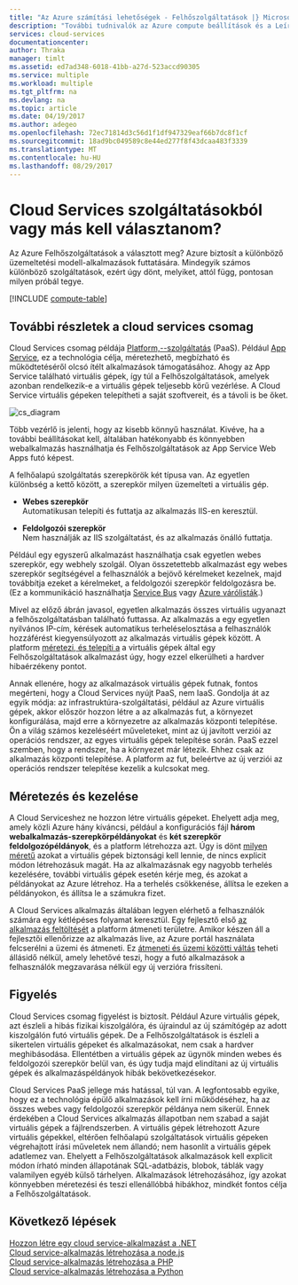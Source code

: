 ```yaml
---
title: "Az Azure számítási lehetőségek - Felhőszolgáltatások |} Microsoft Docs"
description: "További tudnivalók az Azure compute beállítások és a Leírás: az App Service, a Cloud Services és a virtuális gépek"
services: cloud-services
documentationcenter: 
author: Thraka
manager: timlt
ms.assetid: ed7ad348-6018-41bb-a27d-523accd90305
ms.service: multiple
ms.workload: multiple
ms.tgt_pltfrm: na
ms.devlang: na
ms.topic: article
ms.date: 04/19/2017
ms.author: adegeo
ms.openlocfilehash: 72ec71814d3c56d1f1df947329eaf66b7dc8f1cf
ms.sourcegitcommit: 18ad9bc049589c8e44ed277f8f43dcaa483f3339
ms.translationtype: MT
ms.contentlocale: hu-HU
ms.lasthandoff: 08/29/2017
---
```

# <a name="should-i-choose-cloud-services-or-something-else"></a>Cloud Services szolgáltatásokból vagy más kell választanom?
Az Azure Felhőszolgáltatások a választott meg? Azure biztosít a különböző üzemeltetési modell-alkalmazások futtatására. Mindegyik számos különböző szolgáltatások, ezért úgy dönt, melyiket, attól függ, pontosan milyen próbál tegye.

[!INCLUDE [compute-table](../../includes/compute-options-table.md)]

<a name="tellmecs"></a>

## <a name="tell-me-about-cloud-services"></a>További részletek a cloud services csomag
Cloud Services csomag példája [Platform,--szolgáltatás](https://azure.microsoft.com/overview/what-is-paas/) (PaaS). Például [App Service](../app-service-web/app-service-web-overview.md), ez a technológia célja, méretezhető, megbízható és működtetéséről olcsó ítélt alkalmazások támogatásához. Ahogy az App Service található virtuális gépek, így túl a Felhőszolgáltatások, amelyek azonban rendelkezik-e a virtuális gépek teljesebb körű vezérlése. A Cloud Service virtuális gépeken telepítheti a saját szoftvereit, és a távoli is be őket.

![cs_diagram](./media/cloud-services-choose-me/diagram.png)

Több vezérlő is jelenti, hogy az kisebb könnyű használat. Kivéve, ha a további beállításokat kell, általában hatékonyabb és könnyebben webalkalmazás használhatja és Felhőszolgáltatások az App Service Web Apps futó képest.

A felhőalapú szolgáltatás szerepkörök két típusa van. Az egyetlen különbség a kettő között, a szerepkör milyen üzemelteti a virtuális gép.

* **Webes szerepkör**  
Automatikusan telepíti és futtatja az alkalmazás IIS-en keresztül.

* **Feldolgozói szerepkör**  
Nem használják az IIS szolgáltatást, és az alkalmazás önálló futtatja.

Például egy egyszerű alkalmazást használhatja csak egyetlen webes szerepkör, egy webhely szolgál. Olyan összetettebb alkalmazást egy webes szerepkör segítségével a felhasználók a bejövő kérelmeket kezelnek, majd továbbítja ezeket a kérelmeket, a feldolgozói szerepkör feldolgozásra be. (Ez a kommunikáció használhatja [Service Bus](../service-bus-messaging/service-bus-fundamentals-hybrid-solutions.md) vagy [Azure várólisták](../storage/common/storage-introduction.md).)

Mivel az előző ábrán javasol, egyetlen alkalmazás összes virtuális ugyanazt a felhőszolgáltatásban található futtassa. Az alkalmazás a egy egyetlen nyilvános IP-cím, kérések automatikus terheléselosztása a felhasználók hozzáférést kiegyensúlyozott az alkalmazás virtuális gépek között. A platform [méretezi, és telepíti a](cloud-services-how-to-scale.md) a virtuális gépek által egy Felhőszolgáltatások alkalmazást úgy, hogy ezzel elkerülheti a hardver hibaérzékeny pontot.

Annak ellenére, hogy az alkalmazások virtuális gépek futnak, fontos megérteni, hogy a Cloud Services nyújt PaaS, nem IaaS. Gondolja át az egyik módja: az infrastruktúra-szolgáltatási, például az Azure virtuális gépek, akkor először hozzon létre a az alkalmazás fut, a környezet konfigurálása, majd erre a környezetre az alkalmazás központi telepítése. Ön a világ számos kezeléséért műveleteket, mint az új javított verziói az operációs rendszer, az egyes virtuális gépek telepítése során. PaaS ezzel szemben, hogy a rendszer, ha a környezet már létezik. Ehhez csak az alkalmazás központi telepítése. A platform az fut, beleértve az új verziói az operációs rendszer telepítése kezelik a kulcsokat meg.

## <a name="scaling-and-management"></a>Méretezés és kezelése
A Cloud Serviceshez ne hozzon létre virtuális gépeket. Ehelyett adja meg, amely közli Azure hány kíváncsi, például a konfigurációs fájl **három webalkalmazás-szerepkörpéldányokat** és **két szerepkör feldolgozópéldányok**, és a platform létrehozza azt.  Úgy is dönt [milyen méretű](cloud-services-sizes-specs.md) azokat a virtuális gépek biztonsági kell lennie, de nincs explicit módon létrehozásuk magát. Ha az alkalmazásnak egy nagyobb terhelés kezelésére, további virtuális gépek esetén kérje meg, és azokat a példányokat az Azure létrehoz. Ha a terhelés csökkenése, állítsa le ezeken a példányokon, és állítsa le a számukra fizet.

A Cloud Services alkalmazás általában legyen elérhető a felhasználók számára egy kétlépéses folyamat keresztül. Egy fejlesztő első [az alkalmazás feltöltését](cloud-services-how-to-create-deploy.md) a platform átmeneti területre. Amikor készen áll a fejlesztői ellenőrizze az alkalmazás live, az Azure portál használata felcserélni a üzemi és átmeneti. Ez [átmeneti és üzemi közötti váltás](cloud-services-nodejs-stage-application.md) teheti állásidő nélkül, amely lehetővé teszi, hogy a futó alkalmazások a felhasználók megzavarása nélkül egy új verzióra frissíteni.

## <a name="monitoring"></a>Figyelés
Cloud Services csomag figyelést is biztosít. Például Azure virtuális gépek, azt észleli a hibás fizikai kiszolgálóra, és újraindul az új számítógép az adott kiszolgálón futó virtuális gépek. De a Felhőszolgáltatások is észleli a sikertelen virtuális gépeket és alkalmazásokat, nem csak a hardver meghibásodása. Ellentétben a virtuális gépek az ügynök minden webes és feldolgozói szerepkör belül van, és úgy tudja majd elindítani az új virtuális gépek és alkalmazáspéldányok hibák bekövetkezésekor.

Cloud Services PaaS jellege más hatással, túl van. A legfontosabb egyike, hogy ez a technológia épülő alkalmazások kell írni működéséhez, ha az összes webes vagy feldolgozói szerepkör példánya nem sikerül. Ennek érdekében a Cloud Services alkalmazás állapotban nem szabad a saját virtuális gépek a fájlrendszerben. A virtuális gépek létrehozott Azure virtuális gépekkel, eltérően felhőalapú szolgáltatások virtuális gépeken végrehajtott írási műveletek nem állandó; nem hasonlít a virtuális gépek adatlemez van. Ehelyett a Felhőszolgáltatások alkalmazások kell explicit módon írható minden állapotának SQL-adatbázis, blobok, táblák vagy valamilyen egyéb külső tárhelyen. Alkalmazások létrehozásához, így azokat könnyebben méretezési és teszi ellenállóbbá hibákhoz, mindkét fontos célja a Felhőszolgáltatások.

## <a name="next-steps"></a>Következő lépések
[Hozzon létre egy cloud service-alkalmazást a .NET](cloud-services-dotnet-get-started.md)  
[Cloud service-alkalmazás létrehozása a node.js](cloud-services-nodejs-develop-deploy-app.md)  
[Cloud service-alkalmazás létrehozása a PHP](../cloud-services-php-create-web-role.md)  
[Cloud service-alkalmazás létrehozása a Python](cloud-services-python-ptvs.md)

